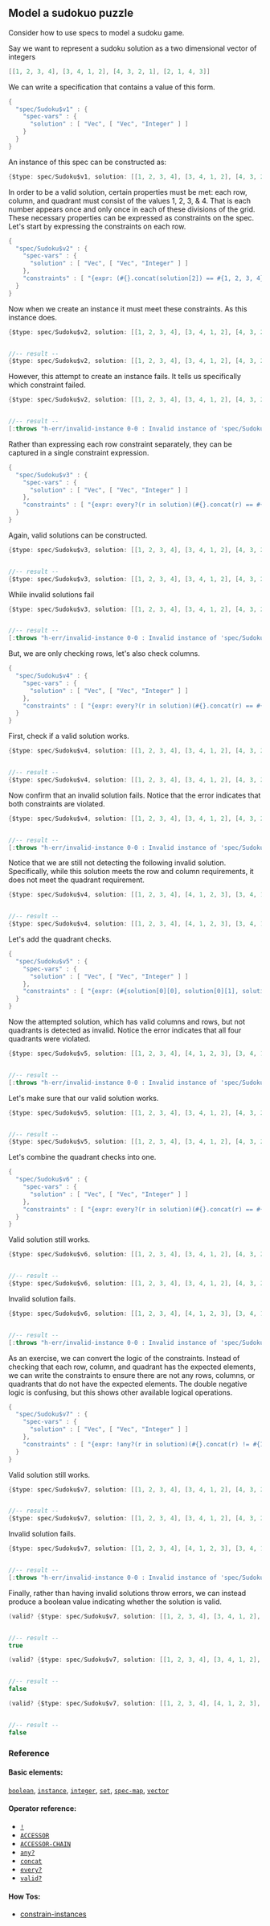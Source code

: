 <!---
  This markdown file was generated. Do not edit.
  -->

## Model a sudokuo puzzle

Consider how to use specs to model a sudoku game.

Say we want to represent a sudoku solution as a two dimensional vector of integers

```java
[[1, 2, 3, 4], [3, 4, 1, 2], [4, 3, 2, 1], [2, 1, 4, 3]]
```

We can write a specification that contains a value of this form.

```java
{
  "spec/Sudoku$v1" : {
    "spec-vars" : {
      "solution" : [ "Vec", [ "Vec", "Integer" ] ]
    }
  }
}
```

An instance of this spec can be constructed as:

```java
{$type: spec/Sudoku$v1, solution: [[1, 2, 3, 4], [3, 4, 1, 2], [4, 3, 2, 1], [2, 1, 4, 3]]}
```

In order to be a valid solution, certain properties must be met: each row, column, and quadrant must consist of the values 1, 2, 3, & 4. That is each number appears once and only once in each of these divisions of the grid. These necessary properties can be expressed as constraints on the spec. Let's start by expressing the constraints on each row.

```java
{
  "spec/Sudoku$v2" : {
    "spec-vars" : {
      "solution" : [ "Vec", [ "Vec", "Integer" ] ]
    },
    "constraints" : [ "{expr: (#{}.concat(solution[2]) == #{1, 2, 3, 4}), name: \"row_3\"}", "{expr: (#{}.concat(solution[0]) == #{1, 2, 3, 4}), name: \"row_1\"}", "{expr: (#{}.concat(solution[3]) == #{1, 2, 3, 4}), name: \"row_4\"}", "{expr: (#{}.concat(solution[1]) == #{1, 2, 3, 4}), name: \"row_2\"}" ]
  }
}
```

Now when we create an instance it must meet these constraints. As this instance does.

```java
{$type: spec/Sudoku$v2, solution: [[1, 2, 3, 4], [3, 4, 1, 2], [4, 3, 2, 1], [2, 1, 4, 3]]}


//-- result --
{$type: spec/Sudoku$v2, solution: [[1, 2, 3, 4], [3, 4, 1, 2], [4, 3, 2, 1], [2, 1, 4, 3]]}
```

However, this attempt to create an instance fails. It tells us specifically which constraint failed.

```java
{$type: spec/Sudoku$v2, solution: [[1, 2, 3, 4], [3, 4, 1, 2], [4, 3, 2, 2], [2, 1, 4, 3]]}


//-- result --
[:throws "h-err/invalid-instance 0-0 : Invalid instance of 'spec/Sudoku$v2', violates constraints \"spec/Sudoku$v2/row_3\""]
```

Rather than expressing each row constraint separately, they can be captured in a single constraint expression.

```java
{
  "spec/Sudoku$v3" : {
    "spec-vars" : {
      "solution" : [ "Vec", [ "Vec", "Integer" ] ]
    },
    "constraints" : [ "{expr: every?(r in solution)(#{}.concat(r) == #{1, 2, 3, 4}), name: \"rows\"}" ]
  }
}
```

Again, valid solutions can be constructed.

```java
{$type: spec/Sudoku$v3, solution: [[1, 2, 3, 4], [3, 4, 1, 2], [4, 3, 2, 1], [2, 1, 4, 3]]}


//-- result --
{$type: spec/Sudoku$v3, solution: [[1, 2, 3, 4], [3, 4, 1, 2], [4, 3, 2, 1], [2, 1, 4, 3]]}
```

While invalid solutions fail

```java
{$type: spec/Sudoku$v3, solution: [[1, 2, 3, 4], [3, 4, 1, 2], [4, 3, 2, 2], [2, 1, 4, 3]]}


//-- result --
[:throws "h-err/invalid-instance 0-0 : Invalid instance of 'spec/Sudoku$v3', violates constraints \"spec/Sudoku$v3/rows\""]
```

But, we are only checking rows, let's also check columns.

```java
{
  "spec/Sudoku$v4" : {
    "spec-vars" : {
      "solution" : [ "Vec", [ "Vec", "Integer" ] ]
    },
    "constraints" : [ "{expr: every?(r in solution)(#{}.concat(r) == #{1, 2, 3, 4}), name: \"rows\"}", "{expr: every?(i in [0, 1, 2, 3])(#{solution[0][i], solution[1][i], solution[2][i], solution[3][i]} == #{1, 2, 3, 4}), name: \"columns\"}" ]
  }
}
```

First, check if a valid solution works.

```java
{$type: spec/Sudoku$v4, solution: [[1, 2, 3, 4], [3, 4, 1, 2], [4, 3, 2, 1], [2, 1, 4, 3]]}


//-- result --
{$type: spec/Sudoku$v4, solution: [[1, 2, 3, 4], [3, 4, 1, 2], [4, 3, 2, 1], [2, 1, 4, 3]]}
```

Now confirm that an invalid solution fails. Notice that the error indicates that both constraints are violated.

```java
{$type: spec/Sudoku$v4, solution: [[1, 2, 3, 4], [3, 4, 1, 2], [4, 3, 2, 2], [2, 1, 4, 3]]}


//-- result --
[:throws "h-err/invalid-instance 0-0 : Invalid instance of 'spec/Sudoku$v4', violates constraints \"spec/Sudoku$v4/columns\", \"spec/Sudoku$v4/rows\""]
```

Notice that we are still not detecting the following invalid solution. Specifically, while this solution meets the row and column requirements, it does not meet the quadrant requirement.

```java
{$type: spec/Sudoku$v4, solution: [[1, 2, 3, 4], [4, 1, 2, 3], [3, 4, 1, 2], [2, 3, 4, 1]]}


//-- result --
{$type: spec/Sudoku$v4, solution: [[1, 2, 3, 4], [4, 1, 2, 3], [3, 4, 1, 2], [2, 3, 4, 1]]}
```

Let's add the quadrant checks.

```java
{
  "spec/Sudoku$v5" : {
    "spec-vars" : {
      "solution" : [ "Vec", [ "Vec", "Integer" ] ]
    },
    "constraints" : [ "{expr: (#{solution[0][0], solution[0][1], solution[1][0], solution[1][1]} == #{1, 2, 3, 4}), name: \"quadrant_1\"}", "{expr: (#{solution[2][2], solution[2][3], solution[3][2], solution[3][3]} == #{1, 2, 3, 4}), name: \"quadrant_4\"}", "{expr: every?(r in solution)(#{}.concat(r) == #{1, 2, 3, 4}), name: \"rows\"}", "{expr: (#{solution[0][2], solution[0][3], solution[1][2], solution[1][3]} == #{1, 2, 3, 4}), name: \"quadrant_2\"}", "{expr: every?(i in [0, 1, 2, 3])(#{solution[0][i], solution[1][i], solution[2][i], solution[3][i]} == #{1, 2, 3, 4}), name: \"columns\"}", "{expr: (#{solution[2][0], solution[2][1], solution[3][0], solution[3][1]} == #{1, 2, 3, 4}), name: \"quadrant_3\"}" ]
  }
}
```

Now the attempted solution, which has valid columns and rows, but not quadrants is detected as invalid. Notice the error indicates that all four quadrants were violated.

```java
{$type: spec/Sudoku$v5, solution: [[1, 2, 3, 4], [4, 1, 2, 3], [3, 4, 1, 2], [2, 3, 4, 1]]}


//-- result --
[:throws "h-err/invalid-instance 0-0 : Invalid instance of 'spec/Sudoku$v5', violates constraints \"spec/Sudoku$v5/quadrant_1\", \"spec/Sudoku$v5/quadrant_2\", \"spec/Sudoku$v5/quadrant_3\", \"spec/Sudoku$v5/quadrant_4\""]
```

Let's make sure that our valid solution works.

```java
{$type: spec/Sudoku$v5, solution: [[1, 2, 3, 4], [3, 4, 1, 2], [4, 3, 2, 1], [2, 1, 4, 3]]}


//-- result --
{$type: spec/Sudoku$v5, solution: [[1, 2, 3, 4], [3, 4, 1, 2], [4, 3, 2, 1], [2, 1, 4, 3]]}
```

Let's combine the quadrant checks into one.

```java
{
  "spec/Sudoku$v6" : {
    "spec-vars" : {
      "solution" : [ "Vec", [ "Vec", "Integer" ] ]
    },
    "constraints" : [ "{expr: every?(r in solution)(#{}.concat(r) == #{1, 2, 3, 4}), name: \"rows\"}", "{expr: every?(base in [[0, 0], [0, 2], [2, 0], [2, 2]])({ 'base-x' = base[0]; 'base-y' = base[1]; (#{solution['base-x']['base-y'], solution['base-x'][('base-y' + 1)], solution[('base-x' + 1)]['base-y'], solution[('base-x' + 1)][('base-y' + 1)]} == #{1, 2, 3, 4}) }), name: \"quadrants\"}", "{expr: every?(i in [0, 1, 2, 3])(#{solution[0][i], solution[1][i], solution[2][i], solution[3][i]} == #{1, 2, 3, 4}), name: \"columns\"}" ]
  }
}
```

Valid solution still works.

```java
{$type: spec/Sudoku$v6, solution: [[1, 2, 3, 4], [3, 4, 1, 2], [4, 3, 2, 1], [2, 1, 4, 3]]}


//-- result --
{$type: spec/Sudoku$v6, solution: [[1, 2, 3, 4], [3, 4, 1, 2], [4, 3, 2, 1], [2, 1, 4, 3]]}
```

Invalid solution fails.

```java
{$type: spec/Sudoku$v6, solution: [[1, 2, 3, 4], [4, 1, 2, 3], [3, 4, 1, 2], [2, 3, 4, 1]]}


//-- result --
[:throws "h-err/invalid-instance 0-0 : Invalid instance of 'spec/Sudoku$v6', violates constraints \"spec/Sudoku$v6/quadrants\""]
```

As an exercise, we can convert the logic of the constraints. Instead of checking that each row, column, and quadrant has the expected elements, we can write the constraints to ensure there are not any rows, columns, or quadrants that do not have the expected elements. The double negative logic is confusing, but this shows other available logical operations.

```java
{
  "spec/Sudoku$v7" : {
    "spec-vars" : {
      "solution" : [ "Vec", [ "Vec", "Integer" ] ]
    },
    "constraints" : [ "{expr: !any?(r in solution)(#{}.concat(r) != #{1, 2, 3, 4}), name: \"rows\"}", "{expr: !any?(base in [[0, 0], [0, 2], [2, 0], [2, 2]])({ 'base-x' = base[0]; 'base-y' = base[1]; (#{solution['base-x']['base-y'], solution['base-x'][('base-y' + 1)], solution[('base-x' + 1)]['base-y'], solution[('base-x' + 1)][('base-y' + 1)]} != #{1, 2, 3, 4}) }), name: \"quadrants\"}", "{expr: !any?(i in [0, 1, 2, 3])(#{solution[0][i], solution[1][i], solution[2][i], solution[3][i]} != #{1, 2, 3, 4}), name: \"columns\"}" ]
  }
}
```

Valid solution still works.

```java
{$type: spec/Sudoku$v7, solution: [[1, 2, 3, 4], [3, 4, 1, 2], [4, 3, 2, 1], [2, 1, 4, 3]]}


//-- result --
{$type: spec/Sudoku$v7, solution: [[1, 2, 3, 4], [3, 4, 1, 2], [4, 3, 2, 1], [2, 1, 4, 3]]}
```

Invalid solution fails.

```java
{$type: spec/Sudoku$v7, solution: [[1, 2, 3, 4], [4, 1, 2, 3], [3, 4, 1, 2], [2, 3, 4, 1]]}


//-- result --
[:throws "h-err/invalid-instance 0-0 : Invalid instance of 'spec/Sudoku$v7', violates constraints \"spec/Sudoku$v7/quadrants\""]
```

Finally, rather than having invalid solutions throw errors, we can instead produce a boolean value indicating whether the solution is valid.

```java
(valid? {$type: spec/Sudoku$v7, solution: [[1, 2, 3, 4], [3, 4, 1, 2], [4, 3, 2, 1], [2, 1, 4, 3]]})


//-- result --
true
```

```java
(valid? {$type: spec/Sudoku$v7, solution: [[1, 2, 3, 4], [3, 4, 1, 2], [4, 3, 2, 2], [2, 1, 4, 3]]})


//-- result --
false
```

```java
(valid? {$type: spec/Sudoku$v7, solution: [[1, 2, 3, 4], [4, 1, 2, 3], [3, 4, 1, 2], [2, 3, 4, 1]]})


//-- result --
false
```

### Reference

#### Basic elements:

[`boolean`](../halite_basic-syntax-reference-j.md#boolean), [`instance`](../halite_basic-syntax-reference-j.md#instance), [`integer`](../halite_basic-syntax-reference-j.md#integer), [`set`](../halite_basic-syntax-reference-j.md#set), [`spec-map`](../../halite_spec-syntax-reference.md), [`vector`](../halite_basic-syntax-reference-j.md#vector)

#### Operator reference:

* [`!`](../halite_full-reference-j.md#_B)
* [`ACCESSOR`](../halite_full-reference-j.md#ACCESSOR)
* [`ACCESSOR-CHAIN`](../halite_full-reference-j.md#ACCESSOR-CHAIN)
* [`any?`](../halite_full-reference-j.md#any_Q)
* [`concat`](../halite_full-reference-j.md#concat)
* [`every?`](../halite_full-reference-j.md#every_Q)
* [`valid?`](../halite_full-reference-j.md#valid_Q)


#### How Tos:

* [constrain-instances](../how-to/halite_constrain-instances-j.md)


